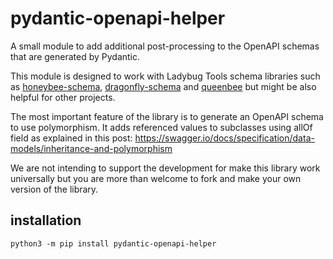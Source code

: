 # pydantic-openapi-helper

A small module to add additional post-processing to the OpenAPI schemas that are generated
by Pydantic.

This module is designed to work with Ladybug Tools schema libraries such as
[honeybee-schema](https://github.com/ladybug-tools/honeybee-schema/),
[dragonfly-schema](https://github.com/ladybug-tools/dragonfly-schema/) and
[queenbee](https://github.com/ladybug-tools/queenbee/) but might be also helpful for
other projects.

The most important feature of the library is to generate an OpenAPI schema to use
polymorphism. It adds referenced values to subclasses using allOf field as explained in
this post: https://swagger.io/docs/specification/data-models/inheritance-and-polymorphism

We are not intending to support the development for make this library work universally
but you are more than welcome to fork and make your own version of the library.


## installation

`python3 -m pip install pydantic-openapi-helper`
